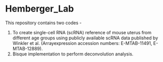 # Hemberger_Lab

This repository contains two codes -
1. To create single-cell RNA (scRNA) reference of mouse uterus from different age groups using publicly available scRNA data published by Winkler et al. (Arrayexpression accession numbers: E-MTAB-11491, E-MTAB-12889).
2. Bisque implementation to perform deconvolution analysis.
